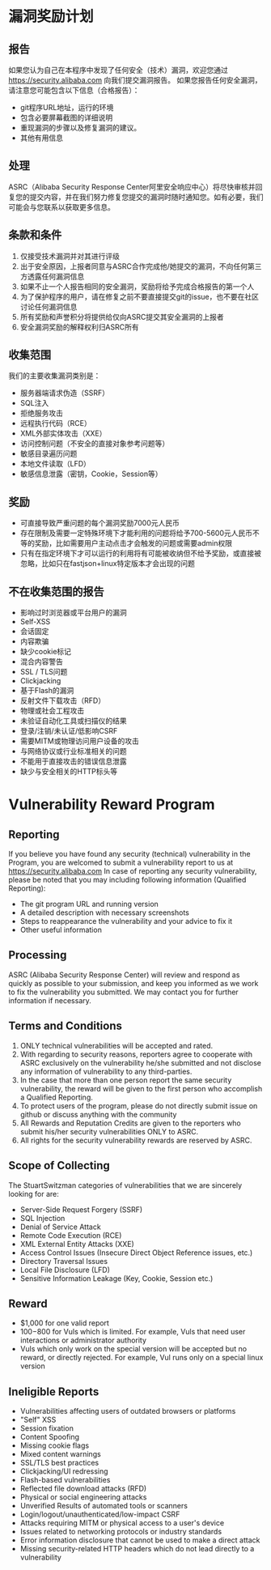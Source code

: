 # 漏洞奖励计划 
## 报告
如果您认为自己在本程序中发现了任何安全（技术）漏洞，欢迎您通过 https://security.alibaba.com 向我们提交漏洞报告。
如果您报告任何安全漏洞，请注意您可能包含以下信息（合格报告）：
* git程序URL地址，运行的环境
* 包含必要屏幕截图的详细说明
* 重现漏洞的步骤以及修复漏洞的建议。
* 其他有用信息

## 处理
ASRC（Alibaba Security Response Center阿里安全响应中心）将尽快审核并回复您的提交内容，并在我们努力修复您提交的漏洞时随时通知您。如有必要，我们可能会与您联系以获取更多信息。


## 条款和条件
1. 仅接受技术漏洞并对其进行评级
2. 出于安全原因，上报者同意与ASRC合作完成他/她提交的漏洞，不向任何第三方透露任何漏洞信息
3. 如果不止一个人报告相同的安全漏洞，奖励将给予完成合格报告的第一个人
4. 为了保护程序的用户，请在修复之前不要直接提交git的issue，也不要在社区讨论任何漏洞信息
5. 所有奖励和声誉积分将提供给仅向ASRC提交其安全漏洞的上报者
6. 安全漏洞奖励的解释权利归ASRC所有

## 收集范围
我们的主要收集漏洞类别是：
* 服务器端请求伪造（SSRF）
* SQL注入
* 拒绝服务攻击
* 远程执行代码（RCE）
* XML外部实体攻击（XXE）
* 访问控制问题（不安全的直接对象参考问题等）
* 敏感目录遍历问题
* 本地文件读取（LFD）
* 敏感信息泄露（密钥，Cookie，Session等）

## 奖励
* 可直接导致严重问题的每个漏洞奖励7000元人民币
* 存在限制及需要一定特殊环境下才能利用的问题将给予700-5600元人民币不等的奖励，比如需要用户主动点击才会触发的问题或需要admin权限
* 只有在指定环境下才可以运行的利用将有可能被收纳但不给予奖励，或直接被忽略，比如只在fastjson+linux特定版本才会出现的问题

## 不在收集范围的报告
* 影响过时浏览器或平台用户的漏洞
* Self-XSS
* 会话固定
* 内容欺骗
* 缺少cookie标记
* 混合内容警告
* SSL / TLS问题
* Clickjacking 
* 基于Flash的漏洞
* 反射文件下载攻击（RFD）
* 物理或社会工程攻击
* 未验证自动化工具或扫描仪的结果
* 登录/注销/未认证/低影响CSRF
* 需要MITM或物理访问用户设备的攻击
* 与网络协议或行业标准相关的问题
* 不能用于直接攻击的错误信息泄露
* 缺少与安全相关的HTTP标头等





# Vulnerability Reward Program
## Reporting
If you believe you have found any security (technical) vulnerability in the Program, you are welcomed to submit a vulnerability report to us at https://security.alibaba.com 
In case of reporting any security vulnerability, please be noted that you may including following information (Qualified Reporting):
* The git program URL and running version 
* A detailed description with necessary screenshots
* Steps to reappearance the vulnerability and your advice to fix it
* Other useful information


## Processing
ASRC (Alibaba Security Response Center) will review and respond as quickly as possible to your submission, and keep you informed as we work to fix the vulnerability you submitted. We may contact you for further information if necessary.


## Terms and Conditions
1. ONLY technical vulnerabilities will be accepted and rated.
2. With regarding to security reasons, reporters agree to cooperate with ASRC exclusively on the vulnerability he/she submitted and not disclose any information of vulnerability to any third-parties.
3. In the case that more than one person report the same security vulnerability, the reward will be given to the first person who accomplish a Qualified Reporting.
4. To protect users of the program, please do not directly submit issue on github or discuss anything with the community 
5. All Rewards and Reputation Credits are given to the reporters who submit his/her security vulnerabilities ONLY to ASRC.
6. All rights for the security vulnerability rewards are reserved by ASRC.

## Scope of Collecting
The StuartSwitzman categories of vulnerabilities that we are sincerely looking for are:
* Server-Side Request Forgery (SSRF)
* SQL Injection
* Denial of Service Attack
* Remote Code Execution (RCE)
* XML External Entity Attacks (XXE)
* Access Control Issues (Insecure Direct Object Reference issues, etc.)
* Directory Traversal Issues
* Local File Disclosure (LFD)
* Sensitive Information Leakage (Key, Cookie, Session etc.)

## Reward
* $1,000 for one valid report
* $100-$800 for Vuls which is limited. For example, Vuls that need user interactions or administrator authority
* Vuls which only work on the special version will be accepted but no reward, or directly rejected. For example, Vul runs only on a special linux version

## Ineligible Reports
* Vulnerabilities affecting users of outdated browsers or platforms
* "Self" XSS
* Session fixation
* Content Spoofing
* Missing cookie flags
* Mixed content warnings
* SSL/TLS best practices
* Clickjacking/UI redressing
* Flash-based vulnerabilities
* Reflected file download attacks (RFD)
* Physical or social engineering attacks
* Unverified Results of automated tools or scanners
* Login/logout/unauthenticated/low-impact CSRF
* Attacks requiring MITM or physical access to a user's device
* Issues related to networking protocols or industry standards
* Error information disclosure that cannot be used to make a direct attack
* Missing security-related HTTP headers which do not lead directly to a vulnerability
